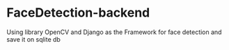 # FaceDetection-backend
Using library OpenCV and Django as the Framework for face detection and save it on sqlite db

